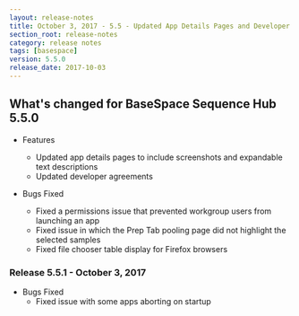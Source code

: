 ```yaml
---
layout: release-notes
title: October 3, 2017 - 5.5 - Updated App Details Pages and Developer Agreements
section_root: release-notes
category: release notes
tags: [basespace]
version: 5.5.0
release_date: 2017-10-03
---
```


## What's changed for BaseSpace Sequence Hub 5.5.0
	
- Features
	- Updated app details pages to include screenshots and expandable text descriptions
  - Updated developer agreements

- Bugs Fixed
  - Fixed a permissions issue that prevented workgroup users from launching an app 
  - Fixed issue in which the Prep Tab pooling page did not highlight the selected samples
  - Fixed file chooser table display for Firefox browsers

### Release 5.5.1 - October 3, 2017

- Bugs Fixed
	- Fixed issue with some apps aborting on startup
